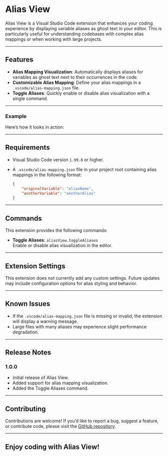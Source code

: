 # Alias View
Alias View is a Visual Studio Code extension that enhances your coding experience by displaying variable aliases as ghost text in your editor. This is particularly useful for understanding codebases with complex alias mappings or when working with large projects.

---

## Features

- **Alias Mapping Visualization**: Automatically displays aliases for variables as ghost text next to their occurrences in the code.
- **Customizable Alias Mapping**: Define your alias mappings in a `.vscode/alias-mapping.json` file.
- **Toggle Aliases**: Quickly enable or disable alias visualization with a single command.

---

### Example

Here’s how it looks in action:

---

## Requirements

- Visual Studio Code version `1.99.0` or higher.
- A `.vscode/alias-mapping.json` file in your project root containing alias mappings in the following format:

    ```json
    {
        "originalVariable": "aliasName",
        "anotherVariable": "anotherAlias"
    }
    ```

---

## Commands

This extension provides the following commands:

- **Toggle Aliases**: `aliasView.toggleAliases`  
    Enable or disable alias visualization in the editor.

---

## Extension Settings

This extension does not currently add any custom settings. Future updates may include configuration options for alias styling and behavior.

---

## Known Issues

- If the `.vscode/alias-mapping.json` file is missing or invalid, the extension will display a warning message.
- Large files with many aliases may experience slight performance degradation.

---

## Release Notes

### 1.0.0

- Initial release of Alias View.
- Added support for alias mapping visualization.
- Added the Toggle Aliases command.

---

## Contributing

Contributions are welcome! If you’d like to report a bug, suggest a feature, or contribute code, please visit the [GitHub repository](#).

---

## Enjoy coding with Alias View!